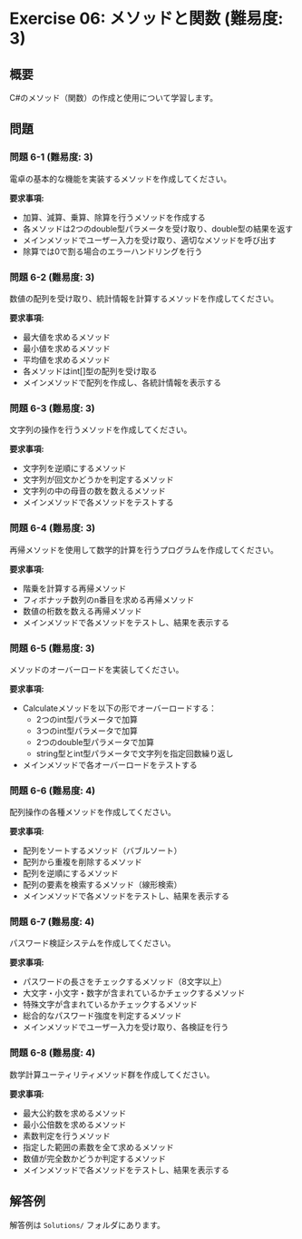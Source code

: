 # Exercise 06: メソッドと関数 (難易度: 3)

## 概要
C#のメソッド（関数）の作成と使用について学習します。

## 問題

### 問題 6-1 (難易度: 3)
電卓の基本的な機能を実装するメソッドを作成してください。

**要求事項:**
- 加算、減算、乗算、除算を行うメソッドを作成する
- 各メソッドは2つのdouble型パラメータを受け取り、double型の結果を返す
- メインメソッドでユーザー入力を受け取り、適切なメソッドを呼び出す
- 除算では0で割る場合のエラーハンドリングを行う

### 問題 6-2 (難易度: 3)
数値の配列を受け取り、統計情報を計算するメソッドを作成してください。

**要求事項:**
- 最大値を求めるメソッド
- 最小値を求めるメソッド
- 平均値を求めるメソッド
- 各メソッドはint[]型の配列を受け取る
- メインメソッドで配列を作成し、各統計情報を表示する

### 問題 6-3 (難易度: 3)
文字列の操作を行うメソッドを作成してください。

**要求事項:**
- 文字列を逆順にするメソッド
- 文字列が回文かどうかを判定するメソッド
- 文字列の中の母音の数を数えるメソッド
- メインメソッドで各メソッドをテストする

### 問題 6-4 (難易度: 3)
再帰メソッドを使用して数学的計算を行うプログラムを作成してください。

**要求事項:**
- 階乗を計算する再帰メソッド
- フィボナッチ数列のn番目を求める再帰メソッド
- 数値の桁数を数える再帰メソッド
- メインメソッドで各メソッドをテストし、結果を表示する

### 問題 6-5 (難易度: 3)
メソッドのオーバーロードを実装してください。

**要求事項:**
- Calculateメソッドを以下の形でオーバーロードする：
  - 2つのint型パラメータで加算
  - 3つのint型パラメータで加算
  - 2つのdouble型パラメータで加算
  - string型とint型パラメータで文字列を指定回数繰り返し
- メインメソッドで各オーバーロードをテストする

### 問題 6-6 (難易度: 4)
配列操作の各種メソッドを作成してください。

**要求事項:**
- 配列をソートするメソッド（バブルソート）
- 配列から重複を削除するメソッド
- 配列を逆順にするメソッド
- 配列の要素を検索するメソッド（線形検索）
- メインメソッドで各メソッドをテストし、結果を表示する

### 問題 6-7 (難易度: 4)
パスワード検証システムを作成してください。

**要求事項:**
- パスワードの長さをチェックするメソッド（8文字以上）
- 大文字・小文字・数字が含まれているかチェックするメソッド
- 特殊文字が含まれているかチェックするメソッド
- 総合的なパスワード強度を判定するメソッド
- メインメソッドでユーザー入力を受け取り、各検証を行う

### 問題 6-8 (難易度: 4)
数学計算ユーティリティメソッド群を作成してください。

**要求事項:**
- 最大公約数を求めるメソッド
- 最小公倍数を求めるメソッド
- 素数判定を行うメソッド
- 指定した範囲の素数を全て求めるメソッド
- 数値が完全数かどうか判定するメソッド
- メインメソッドで各メソッドをテストし、結果を表示する

## 解答例
解答例は `Solutions/` フォルダにあります。